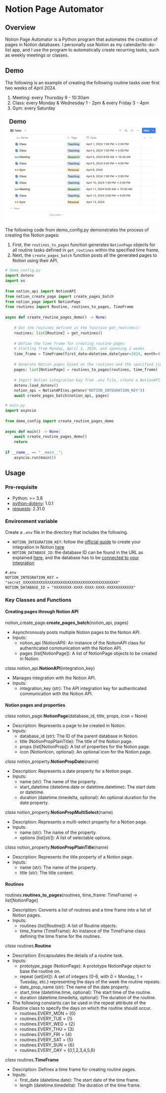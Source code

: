 # Notion Page Automator

## Overview

Notion Page Automator is a Python program that automates the creation of pages in Notion databases.
I personally use Notion as my calendar/to-do-list app, and I use the program to automatically create recurring tasks, such as weekly meetings or classes.

## Demo

The following is an example of creating the following routine tasks over first two weeks of April 2024.

1. Meeting: every Thursday 9 - 10:30am
2. Class: every Monday & Wednesday 1 - 2pm & every Friday 3 - 4pm
3. Gym: every Saturday

![demo_notion](demo_notion.png)

The following code from demo_config.py demonstrates the process of creating the Notion pages:

1. First, the `routines_to_pages` function generates `NotionPage` objects for all routine tasks defined in `get_routines` within the specified time frame.
2. Next, the `create_pages_batch` function posts all the generated pages to Notion using their API.

```python
# demo_config.py
import dotenv
import os

from notion_api import NotionAPI
from notion_create_page import create_pages_batch
from notion_page import NotionPage
from routines import Routine, routines_to_pages, TimeFrame

async def create_routine_pages_demo() -> None:

    # Get the routines defined in the function get_routines()
    routines: list[Routine] = get_routines()

    # Define the time frame for creating routine pages
    # Starting from Monday, April 1, 2024, and spanning 2 weeks
    time_frame = TimeFrame(first_date=datetime.date(year=2024, month=4, day=1), length=datetime.timedelta(weeks=2))

    # Generate Notion pages based on the routines and the specified time frame
    pages: list[NotionPage] = routines_to_pages(routines, time_frame)

    # Import Notion integration key from .env file, create a NotionAPI object, and use it to create all the Notion pages
    dotenv.load_dotenv()
    notion_api = NotionAPI(os.getenv("NOTION_INTEGRATION_KEY"))
    await create_pages_batch(notion_api, pages)
```

```python
# main.py
import asyncio

from demo_config import create_routine_pages_demo

async def main() -> None:
    await create_routine_pages_demo()
    return

if __name__ == "__main__":
    asyncio.run(main())
```

## Usage

### Pre-requisite

- Python: >= 3.8
- [python-dotenv](https://pypi.org/project/python-dotenv/): 1.0.1
- [requests](https://pypi.org/project/requests/): 2.31.0

### Environment variable

Create a `.env` file in the directory that includes the following.

- `NOTION_INTEGRATION_KEY`: follow the [official guide](https://developers.notion.com/docs/create-a-notion-integration#create-your-integration-in-notion) to create your integration in Notion [here](https://www.notion.so/profile/integrations)
- `NOTION_DATABASE_ID`: the database ID can be found in the URL as explained [here](https://developers.notion.com/reference/retrieve-a-database), and the database has to be [connected to your integration](https://developers.notion.com/docs/create-a-notion-integration#give-your-integration-page-permissions)

```Shell
#.env
NOTION_INTEGRATION_KEY = "secret_XXXXXXXXXXXXXXXXXXXXXXXXXXXXXXXXXXXXXXXXXXX"
NOTION_DATABASE_ID = "XXXXXXXX-XXXX-XXXX-XXXX-XXXXXXXXXXXX"
```

### Key Classes and Functions

#### Creating pages through Notion API

notion_create_page.**create_pages_batch**(notion_api, pages)

- Asynchronously posts multiple Notion pages to the Notion API.
- Inputs:
  - notion_api (NotionAPI): An instance of the NotionAPI class for authenticated communication with the Notion API.
  - pages (list[NotionPage]): A list of NotionPage objects to be created in Notion.

_class_ notion_api.**NotionAPI**(integration_key)

- Manages integration with the Notion API.
- Inputs:
  - integration_key (str): The API integration key for authenticated communication with the Notion API.

#### Notion pages and properties

_class_ notion_page.**NotionPage**(database_id, title, props, icon = None)

- Description: Represents a page to be created in Notion.
- Inputs:
  - database_id (str): The ID of the parent database in Notion.
  - title (NotionPropPlainTitle): The title of the Notion page.
  - props (list[NotionProp]): A list of properties for the Notion page.
  - icon (NotionIcon, optional): An optional icon for the Notion page.

_class_ notion_property.**NotionPropDate**(name)

- Description: Represents a date property for a Notion page.
- Inputs:
  - name (str): The name of the property.
  - start_datetime (datetime.date or datetime.datetime): The start date or datetime.
  - duration (datetime.timedelta, optional): An optional duration for the date property.

_class_ notion_property.**NotionPropMultiSelect**(name)

- Description: Represents a multi-select property for a Notion page.
- Inputs:
  - name (str): The name of the property.
  - options (list[str]): A list of selectable options.

_class_ notion_property.**NotionPropPlainTitle**(name)

- Description: Represents the title property of a Notion page.
- Inputs:
  - name (str): The name of the property.
  - title (str): The title content.

#### Routines

routines.**routines_to_pages**(routines, time_frame: TimeFrame) -> list[NotionPage]

- Description: Converts a list of routines and a time frame into a list of Notion pages.
- Inputs:
  - routines (list[Routine]): A list of Routine objects.
  - time_frame (TimeFrame): An instance of the TimeFrame class defining the time frame for the routines.

_class_ routines.**Routine**

- Description: Encapsulates the details of a routine task.
- Inputs:
  - prototype_page (NotionPage): A prototype NotionPage object to base the routine on.
  - repeat (set[int]): A set of integers (0-6, with 0 = Monday, 1 = Tuesday, etc.) representing the days of the week the routine repeats.
  - date_prop_name (str): The name of the date property.
  - start_time (datetime.time, optional): The start time of the routine.
  - duration (datetime.timedelta, optional): The duration of the routine.
- The following constants can be used in the repeat attribute of the Routine class to specify the days on which the routine should occur.
  - routines.EVERY_MON = {0}
  - routines.EVERY_TUE = {1}
  - routines.EVERY_WED = {2}
  - routines.EVERY_THU = {3}
  - routines.EVERY_FRI = {4}
  - routines.EVERY_SAT = {5}
  - routines.EVERY_SUN = {6}
  - routines.EVERY_DAY = {0,1,2,3,4,5,6}

_class_ routines.**TimeFrame**

- Description: Defines a time frame for creating routine pages.
- Inputs:
  - first_date (datetime.date): The start date of the time frame.
  - length (datetime.timedelta): The duration of the time frame.

